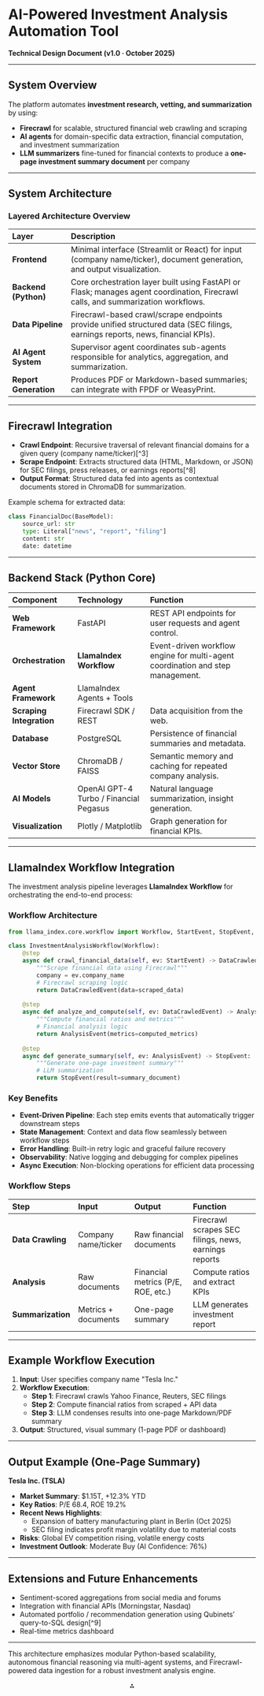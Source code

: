 # AI-Powered Investment Analysis Automation Tool

**Technical Design Document (v1.0 · October 2025)**

***

## System Overview

The platform automates **investment research, vetting, and summarization** by using:

- **Firecrawl** for scalable, structured financial web crawling and scraping
- **AI agents** for domain-specific data extraction, financial computation, and investment summarization
- **LLM summarizers** fine-tuned for financial contexts to produce a **one-page investment summary document** per company

***

## System Architecture

### Layered Architecture Overview

| Layer | Description |
| :-- | :-- |
| **Frontend** | Minimal interface (Streamlit or React) for input (company name/ticker), document generation, and output visualization. |
| **Backend (Python)** | Core orchestration layer built using FastAPI or Flask; manages agent coordination, Firecrawl calls, and summarization workflows. |
| **Data Pipeline** | Firecrawl-based crawl/scrape endpoints provide unified structured data (SEC filings, earnings reports, news, financial KPIs). |
| **AI Agent System** | Supervisor agent coordinates sub-agents responsible for analytics, aggregation, and summarization. |
| **Report Generation** | Produces PDF or Markdown-based summaries; can integrate with FPDF or WeasyPrint. |


***

## Firecrawl Integration

- **Crawl Endpoint**: Recursive traversal of relevant financial domains for a given query (company name/ticker)[^3]
- **Scrape Endpoint**: Extracts structured data (HTML, Markdown, or JSON) for SEC filings, press releases, or earnings reports[^8]
- **Output Format**: Structured data fed into agents as contextual documents stored in ChromaDB for summarization.

Example schema for extracted data:

```python
class FinancialDoc(BaseModel):
    source_url: str
    type: Literal["news", "report", "filing"]
    content: str
    date: datetime
```


***

## Backend Stack (Python Core)

| Component | Technology | Function |
| :-- | :-- | :-- |
| **Web Framework** | FastAPI | REST API endpoints for user requests and agent control. |
| **Orchestration** | **LlamaIndex Workflow** | Event-driven workflow engine for multi-agent coordination and step management. |
| **Agent Framework** | LlamaIndex Agents + Tools | 
| **Scraping Integration** | Firecrawl SDK / REST | Data acquisition from the web. |
| **Database** | PostgreSQL | Persistence of financial summaries and metadata. |
| **Vector Store** | ChromaDB / FAISS | Semantic memory and caching for repeated company analysis. |
| **AI Models** | OpenAI GPT-4 Turbo / Financial Pegasus | Natural language summarization, insight generation. |
| **Visualization** | Plotly / Matplotlib | Graph generation for financial KPIs. |


***

## LlamaIndex Workflow Integration

The investment analysis pipeline leverages **LlamaIndex Workflow** for orchestrating the end-to-end process:

### Workflow Architecture

```python
from llama_index.core.workflow import Workflow, StartEvent, StopEvent, step

class InvestmentAnalysisWorkflow(Workflow):
    @step
    async def crawl_financial_data(self, ev: StartEvent) -> DataCrawledEvent:
        """Scrape financial data using Firecrawl"""
        company = ev.company_name
        # Firecrawl scraping logic
        return DataCrawledEvent(data=scraped_data)
    
    @step
    async def analyze_and_compute(self, ev: DataCrawledEvent) -> AnalysisEvent:
        """Compute financial ratios and metrics"""
        # Financial analysis logic
        return AnalysisEvent(metrics=computed_metrics)
    
    @step
    async def generate_summary(self, ev: AnalysisEvent) -> StopEvent:
        """Generate one-page investment summary"""
        # LLM summarization
        return StopEvent(result=summary_document)
```

### Key Benefits

- **Event-Driven Pipeline**: Each step emits events that automatically trigger downstream steps
- **State Management**: Context and data flow seamlessly between workflow steps
- **Error Handling**: Built-in retry logic and graceful failure recovery
- **Observability**: Native logging and debugging for complex pipelines
- **Async Execution**: Non-blocking operations for efficient data processing

### Workflow Steps

| Step | Input | Output | Function |
| :-- | :-- | :-- | :-- |
| **Data Crawling** | Company name/ticker | Raw financial documents | Firecrawl scrapes SEC filings, news, earnings reports |
| **Analysis** | Raw documents | Financial metrics (P/E, ROE, etc.) | Compute ratios and extract KPIs |
| **Summarization** | Metrics + documents | One-page summary | LLM generates investment report |

***

## Example Workflow Execution

1. **Input**: User specifies company name "Tesla Inc."
2. **Workflow Execution**:
    - **Step 1**: Firecrawl crawls Yahoo Finance, Reuters, SEC filings
    - **Step 2**: Compute financial ratios from scraped + API data
    - **Step 3**: LLM condenses results into one-page Markdown/PDF summary
3. **Output**: Structured, visual summary (1-page PDF or dashboard)

***

## Output Example (One-Page Summary)

**Tesla Inc. (TSLA)**

- **Market Summary**: \$1.15T, +12.3% YTD
- **Key Ratios**: P/E 68.4, ROE 19.2%
- **Recent News Highlights**:
    - Expansion of battery manufacturing plant in Berlin (Oct 2025)
    - SEC filing indicates profit margin volatility due to material costs
- **Risks**: Global EV competition rising, volatile energy costs
- **Investment Outlook**: Moderate Buy (AI Confidence: 76%)

***

## Extensions and Future Enhancements

- Sentiment-scored aggregations from social media and forums
- Integration with financial APIs (Morningstar, Nasdaq)
- Automated portfolio / recommendation generation using Qubinets’ query-to-SQL design[^9]
- Real-time metrics dashboard

***

This architecture emphasizes modular Python-based scalability, autonomous financial reasoning via multi-agent systems, and Firecrawl-powered data ingestion for a robust investment analysis engine.
<span style="display:none">[^10][^11][^12][^13][^14][^15][^16][^17][^18][^19][^20]</span>

<div align="center">⁂</div>
